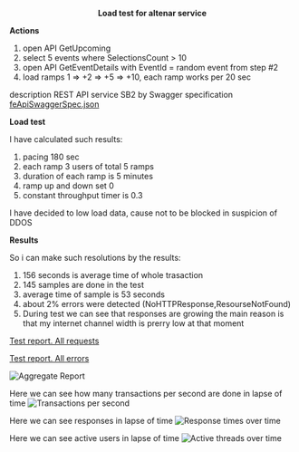 <p align="center">
  <b>Load test for altenar service</b>
</p>

<b>Actions</b>
1. open API GetUpcoming
2. select 5 events where SelectionsCount > 10
3. open API GetEventDetails with EventId = random event from step #2
4. load ramps 1 => +2 => +5 => +10, each ramp works per 20 sec

description REST API service SB2 by Swagger specification 
[feApiSwaggerSpec.json](Test_Data/feApiSwaggerSpec.json)

<b>Load test</b>

I have calculated such results:
1. pacing 180 sec
2. each ramp 3 users of total 5 ramps
3. duration of each ramp is 5 minutes
4. ramp up and down set 0
5. constant throughput timer is 0.3

I have decided to low load data, cause not to be blocked in suspicion of DDOS

<b>Results</b>

So i can make such resolutions by the results:
1. 156 seconds is average time of whole trasaction
2. 145 samples are done in the test
3. average time of sample is 53 seconds
4. about 2% errors were detected (NoHTTPResponse,ResourseNotFound)
5. During test we can see that responses are growing the main reason is that my internet channel width is prerry low at that moment 

[Test report. All requests](Test_Results/rambler_report.csv)

[Test report. All errors](Test_Results/rambler_errors.xml)

![Aggregate Report](Test_Results/1.aggregate_report.png?raw=true "Title")

Here we can see how many transactions per second are done in lapse of time
![Transactions per second](Test_Results/2.transactions_per_second.png?raw=true "Title")

Here we can see responses in lapse of time
![Response times over time](Test_Results/3.response_times_over_time.png?raw=true "Title")

Here we can see active users in lapse of time
![Active threads over time](Test_Results/4.active_threads_over_time.png?raw=true "Title")

